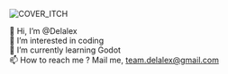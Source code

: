 
![COVER_ITCH](https://user-images.githubusercontent.com/28227386/229909434-9ef2dfd8-21b6-4271-af3e-d21cd2f43880.png)


👋 Hi, I’m @Delalex                
👀 I’m interested in coding                     
🌱 I’m currently learning Godot                    
📫 How to reach me ? Mail me, team.delalex@gmail.com                       

<!---
Delalex/Delalex is a ✨ special ✨ repository because its `README.md` (this file) appears on your GitHub profile.
You can click the Preview link to take a look at your changes.
--->

